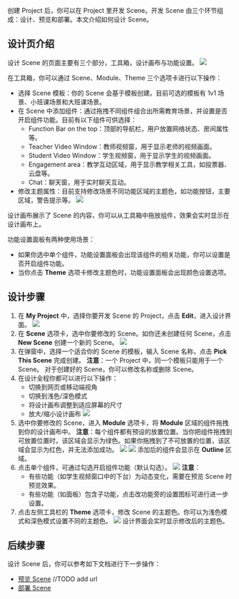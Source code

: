 创建 Project 后，你可以在 Project 里开发 Scene。开发 Scene 由三个环节组成：设计、预览和部署。本文介绍如何设计 Scene。

## 设计页介绍

设计 Scene 的页面主要有三个部分，工具箱，设计画布与功能设置。
![](https://web-cdn.agora.io/docs-files/1663904184203)

在工具箱，你可以通过 Scene、Module、Theme 三个选项卡进行以下操作：
- 选择 Scene 模板：你的 Scene 会基于模板创建。目前可选的模板有 1v1 场景、小班课场景和大班课场景。
- 在 Scene 中添加组件：通过拖拽不同组件组合出所需教育场景，并设置是否开启组件功能。目前有以下组件可供选择：
    -   Function Bar on the top：顶部的导航栏，用户放置网络状态、房间属性等。
    -   Teacher Video Window：教师视频窗，用于显示老师的视频画面。
    -   Student Video Window：学生视频窗，用于显示学生的视频画面。
    -   Engagement area：教学互动区域，用于显示教学相关工具，如投票器、云盘等。
    -   Chat：聊天窗，用于实时聊天互动。
- 修改主题属性：目前支持修改场景不同功能区域的主题色，如功能按钮，主要区域，警告提示等。
![](https://web-cdn.agora.io/docs-files/1663904152098)

设计画布展示了 Scene 的内容，你可以从工具箱中拖放组件，效果会实时显示在设计画布上。

功能设置面板有两种使用场景：
- 如果你选中单个组件，功能设置面板会出现该组件的相关功能，你可以设置是否开启组件功能。
- 当你点击 **Theme** 选项卡修改主题色时，功能设置面板会出现颜色设置选项。


## 设计步骤
1. 在 **My Project** 中，选择你要开发 Scene 的 Project，点击 **Edit**，进入设计界面。
   ![](https://web-cdn.agora.io/docs-files/1663903972310)
2. 在 **Scene** 选项卡，选中你要修改的 Scene。如你还未创建任何 Scene，点击 **New Scene** 创建一个新的 Scene。
   ![](https://web-cdn.agora.io/docs-files/1663903770686) 
3. 在弹窗中，选择一个适合你的 Scene 的模板，输入 Scene 名称，点击 **Pick This Scene** 完成创建。
   **注意**：一个 Project 中，同一个模板只能用于一个 Scene。
   对于创建好的 Scene，你可以修改名称或删除 Scene。
4. 在设计全程你都可以进行以下操作：
   - 切换到网页或移动端视角
   - 切换到浅色/深色模式
   - 将设计画布调整到适应屏幕的尺寸
   - 放大/缩小设计画布
   ![](https://web-cdn.agora.io/docs-files/1663904021054)
5. 选中你要修改的 Scene，进入 **Module** 选项卡，将 **Module** 区域的组件拖拽到你的设计画布中。
   **注意**：每个组件都有预设的放置位置。当你把组件拖拽到可放置位置时，该区域会显示为绿色。如果你拖拽到了不可放置的位置，该区域会显示为红色，并无法添加成功。
   ![](https://web-cdn.agora.io/docs-files/1663904042619)
   ![](https://web-cdn.agora.io/docs-files/1663904057413)
   添加后的组件会显示在 **Outline** 区域。
6. 点击单个组件，可通过勾选开启组件功能（默认勾选）。
   ![](https://web-cdn.agora.io/docs-files/1663904082065)
   **注意**：
   - 有些功能（如学生视频窗口中的下台）为动态变化，需要在预览 Scene 时预览效果。
   - 有些功能（如面板）包含子功能，点击改功能旁的设置图标可进行进一步设置。
7. 点击左侧工具栏的 **Theme** 选项卡，修改 Scene 的主题色。你可以为浅色模式和深色模式设置不同的主题色。
   ![](https://web-cdn.agora.io/docs-files/1663904101435)
   设计界面会实时显示修改后的主题色。

## 后续步骤

设计 Scene 后，你可以参考如下文档进行下一步操作：

- [预览 Scene]() //TODO add url
- [部署 Scene]()


